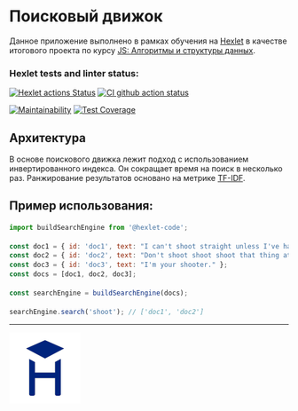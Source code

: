 # Поисковый движок

Данное приложение выполнено в рамках обучения на [Hexlet](https://ru.hexlet.io) в качестве итогового проекта по курсу [JS: Алгоритмы и структуры данных](https://ru.hexlet.io/programs/js-algorithms).


### Hexlet tests and linter status:
[![Hexlet actions Status](https://github.com/shakhov/js-algorithms-project-lvl1/workflows/hexlet-check/badge.svg)](https://github.com/shakhov/js-algorithms-project-lvl1/actions)
[![CI github action status](https://github.com/shakhov/js-algorithms-project-lvl1/workflows/Node%20CI/badge.svg)](https://github.com/shakhov/js-algorithms-project-lvl1/actions)

[![Maintainability](https://api.codeclimate.com/v1/badges/9392299dcda8cc525d6c/maintainability)](https://codeclimate.com/github/shakhov/js-algorithms-project-lvl1/maintainability)
[![Test Coverage](https://api.codeclimate.com/v1/badges/9392299dcda8cc525d6c/test_coverage)](https://codeclimate.com/github/shakhov/js-algorithms-project-lvl1/test_coverage)

## Архитектура

В основе поискового движка лежит подход с использованием инвертированного индекса. Он сокращает время на поиск в несколько раз.
Ранжирование результатов основано на метрике [TF-IDF](https://ru.wikipedia.org/wiki/TF-IDF).

## Пример использования:

``` js
import buildSearchEngine from '@hexlet-code';

const doc1 = { id: 'doc1', text: "I can't shoot straight unless I've had a pint!" };
const doc2 = { id: 'doc2', text: "Don't shoot shoot shoot that thing at me." };
const doc3 = { id: 'doc3', text: "I'm your shooter." };
const docs = [doc1, doc2, doc3];

const searchEngine = buildSearchEngine(docs);

searchEngine.search('shoot'); // ['doc1', 'doc2']
```

---

![Hexlet Ltd. logo](https://raw.githubusercontent.com/Hexlet/assets/master/images/hexlet_logo128.png)
